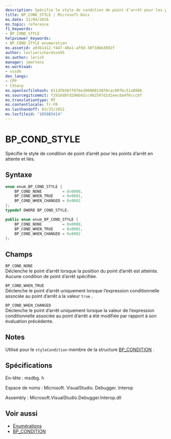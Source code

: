 ```yaml
---
description: Spécifie le style de condition de point d’arrêt pour les points d’arrêt en attente et liés.
title: BP_COND_STYLE | Microsoft Docs
ms.date: 11/04/2016
ms.topic: reference
f1_keywords:
- BP_COND_STYLE
helpviewer_keywords:
- BP_COND_STYLE enumeration
ms.assetid: a93b1412-f447-48a1-af9d-38f3dbb3092f
author: leslierichardson95
ms.author: lerich
manager: jmartens
ms.workload:
- vssdk
dev_langs:
- CPP
- CSharp
ms.openlocfilehash: 611df036ff876e10096013070cac097bc51a8986
ms.sourcegitcommit: f2916d8fd296b92cc402597d1d1eecda4f6cccbf
ms.translationtype: MT
ms.contentlocale: fr-FR
ms.lasthandoff: 03/25/2021
ms.locfileid: "105085414"
---
```

# <a name="bp_cond_style"></a>BP_COND_STYLE
Spécifie le style de condition de point d’arrêt pour les points d’arrêt en attente et liés.

## <a name="syntax"></a>Syntaxe

```cpp
enum enum_BP_COND_STYLE {
    BP_COND_NONE         = 0x0000,
    BP_COND_WHEN_TRUE    = 0x0001,
    BP_COND_WHEN_CHANGED = 0x0002
};
typedef DWORD BP_COND_STYLE;
```

```csharp
public enum enum_BP_COND_STYLE {
    BP_COND_NONE         = 0x0000,
    BP_COND_WHEN_TRUE    = 0x0001,
    BP_COND_WHEN_CHANGED = 0x0002
};
```

## <a name="fields"></a>Champs
`BP_COND_NONE`\
Déclenche le point d’arrêt lorsque la position du point d’arrêt est atteinte. Aucune condition de point d’arrêt spécifiée.

`BP_COND_WHEN_TRUE`\
Déclenche le point d’arrêt uniquement lorsque l’expression conditionnelle associée au point d’arrêt a la valeur `true` .

`BP_COND_WHEN_CHANGED`\
Déclenche le point d’arrêt uniquement lorsque la valeur de l’expression conditionnelle associée au point d’arrêt a été modifiée par rapport à son évaluation précédente.

## <a name="remarks"></a>Notes
Utilisé pour le `styleCondition` membre de la structure [BP_CONDITION](../../../extensibility/debugger/reference/bp-condition.md) .

## <a name="requirements"></a>Spécifications
En-tête : msdbg. h

Espace de noms : Microsoft. VisualStudio. Debugger. Interop

Assembly : Microsoft.VisualStudio.Debugger.Interop.dll

## <a name="see-also"></a>Voir aussi
- [Énumérations](../../../extensibility/debugger/reference/enumerations-visual-studio-debugging.md)
- [BP_CONDITION](../../../extensibility/debugger/reference/bp-condition.md)
